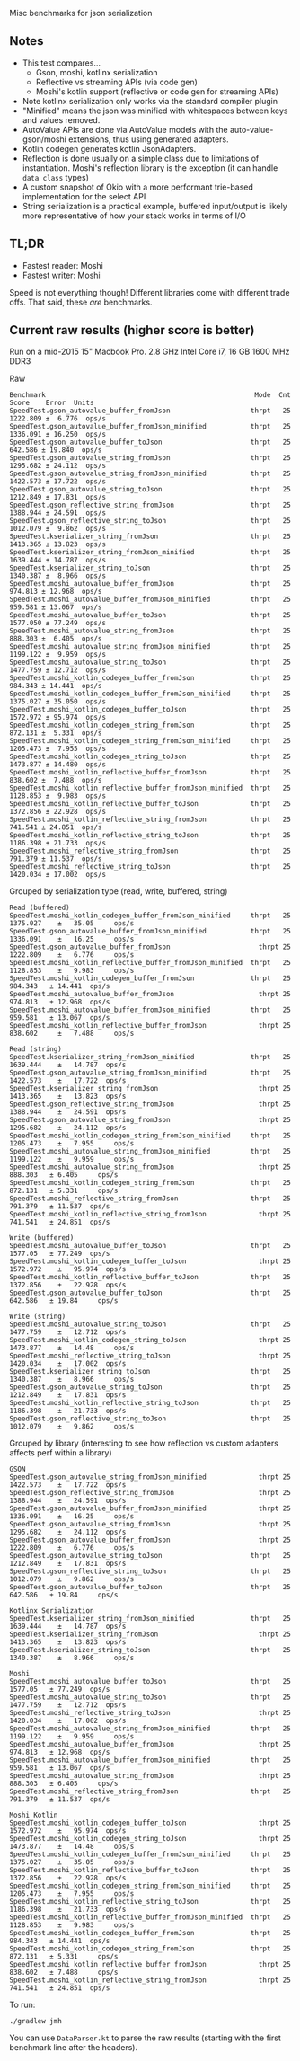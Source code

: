Misc benchmarks for json serialization

## Notes

- This test compares...
  - Gson, moshi, kotlinx serialization
  - Reflective vs streaming APIs (via code gen)
  - Moshi's kotlin support (reflective or code gen for streaming APIs)
- Note kotlinx serialization only works via the standard compiler plugin
- "Minified" means the json was minified with whitespaces between keys and values removed.
- AutoValue APIs are done via AutoValue models with the auto-value-gson/moshi extensions, thus using generated adapters.
- Kotlin codegen generates kotlin JsonAdapters.
- Reflection is done usually on a simple class due to limitations of instantiation. Moshi's reflection library is the exception (it can handle `data class` types)
- A custom snapshot of Okio with a more performant trie-based implementation for the select API
- String serialization is a practical example, buffered input/output is likely more representative of how your stack works in terms of I/O

## TL;DR

* Fastest reader: Moshi
* Fastest writer: Moshi

Speed is not everything though! Different libraries come with different trade offs. That said, these *are* benchmarks.

## Current raw results (higher score is better)

Run on a mid-2015 15" Macbook Pro. 2.8 GHz Intel Core i7, 16 GB 1600 MHz DDR3

Raw

```
Benchmark                                                    Mode  Cnt     Score    Error  Units
SpeedTest.gson_autovalue_buffer_fromJson                    thrpt   25  1222.809 ±  6.776  ops/s
SpeedTest.gson_autovalue_buffer_fromJson_minified           thrpt   25  1336.091 ± 16.250  ops/s
SpeedTest.gson_autovalue_buffer_toJson                      thrpt   25   642.586 ± 19.840  ops/s
SpeedTest.gson_autovalue_string_fromJson                    thrpt   25  1295.682 ± 24.112  ops/s
SpeedTest.gson_autovalue_string_fromJson_minified           thrpt   25  1422.573 ± 17.722  ops/s
SpeedTest.gson_autovalue_string_toJson                      thrpt   25  1212.849 ± 17.831  ops/s
SpeedTest.gson_reflective_string_fromJson                   thrpt   25  1388.944 ± 24.591  ops/s
SpeedTest.gson_reflective_string_toJson                     thrpt   25  1012.079 ±  9.862  ops/s
SpeedTest.kserializer_string_fromJson                       thrpt   25  1413.365 ± 13.823  ops/s
SpeedTest.kserializer_string_fromJson_minified              thrpt   25  1639.444 ± 14.787  ops/s
SpeedTest.kserializer_string_toJson                         thrpt   25  1340.387 ±  8.966  ops/s
SpeedTest.moshi_autovalue_buffer_fromJson                   thrpt   25   974.813 ± 12.968  ops/s
SpeedTest.moshi_autovalue_buffer_fromJson_minified          thrpt   25   959.581 ± 13.067  ops/s
SpeedTest.moshi_autovalue_buffer_toJson                     thrpt   25  1577.050 ± 77.249  ops/s
SpeedTest.moshi_autovalue_string_fromJson                   thrpt   25   888.303 ±  6.405  ops/s
SpeedTest.moshi_autovalue_string_fromJson_minified          thrpt   25  1199.122 ±  9.959  ops/s
SpeedTest.moshi_autovalue_string_toJson                     thrpt   25  1477.759 ± 12.712  ops/s
SpeedTest.moshi_kotlin_codegen_buffer_fromJson              thrpt   25   984.343 ± 14.441  ops/s
SpeedTest.moshi_kotlin_codegen_buffer_fromJson_minified     thrpt   25  1375.027 ± 35.050  ops/s
SpeedTest.moshi_kotlin_codegen_buffer_toJson                thrpt   25  1572.972 ± 95.974  ops/s
SpeedTest.moshi_kotlin_codegen_string_fromJson              thrpt   25   872.131 ±  5.331  ops/s
SpeedTest.moshi_kotlin_codegen_string_fromJson_minified     thrpt   25  1205.473 ±  7.955  ops/s
SpeedTest.moshi_kotlin_codegen_string_toJson                thrpt   25  1473.877 ± 14.480  ops/s
SpeedTest.moshi_kotlin_reflective_buffer_fromJson           thrpt   25   838.602 ±  7.488  ops/s
SpeedTest.moshi_kotlin_reflective_buffer_fromJson_minified  thrpt   25  1128.853 ±  9.983  ops/s
SpeedTest.moshi_kotlin_reflective_buffer_toJson             thrpt   25  1372.856 ± 22.928  ops/s
SpeedTest.moshi_kotlin_reflective_string_fromJson           thrpt   25   741.541 ± 24.851  ops/s
SpeedTest.moshi_kotlin_reflective_string_toJson             thrpt   25  1186.398 ± 21.733  ops/s
SpeedTest.moshi_reflective_string_fromJson                  thrpt   25   791.379 ± 11.537  ops/s
SpeedTest.moshi_reflective_string_toJson                    thrpt   25  1420.034 ± 17.002  ops/s
```

Grouped by serialization type (read, write, buffered, string)

```
Read (buffered)
SpeedTest.moshi_kotlin_codegen_buffer_fromJson_minified	    thrpt	25	1375.027	±	35.05	  ops/s
SpeedTest.gson_autovalue_buffer_fromJson_minified         	thrpt	25	1336.091	±	16.25	  ops/s
SpeedTest.gson_autovalue_buffer_fromJson	                  thrpt	25	1222.809	±	6.776	  ops/s
SpeedTest.moshi_kotlin_reflective_buffer_fromJson_minified	thrpt	25	1128.853	±	9.983	  ops/s
SpeedTest.moshi_kotlin_codegen_buffer_fromJson	            thrpt	25	984.343	  ±	14.441	ops/s
SpeedTest.moshi_autovalue_buffer_fromJson	                  thrpt	25  974.813	  ±	12.968	ops/s
SpeedTest.moshi_autovalue_buffer_fromJson_minified	        thrpt	25	959.581	  ±	13.067	ops/s
SpeedTest.moshi_kotlin_reflective_buffer_fromJson	          thrpt	25	838.602 	±	7.488	  ops/s

Read (string)
SpeedTest.kserializer_string_fromJson_minified	            thrpt	25	1639.444	±	14.787	ops/s
SpeedTest.gson_autovalue_string_fromJson_minified         	thrpt	25	1422.573	±	17.722	ops/s
SpeedTest.kserializer_string_fromJson	                      thrpt	25	1413.365	±	13.823	ops/s
SpeedTest.gson_reflective_string_fromJson	                  thrpt	25	1388.944	±	24.591	ops/s
SpeedTest.gson_autovalue_string_fromJson	                  thrpt	25	1295.682	±	24.112	ops/s
SpeedTest.moshi_kotlin_codegen_string_fromJson_minified	    thrpt	25	1205.473	±	7.955	  ops/s
SpeedTest.moshi_autovalue_string_fromJson_minified	        thrpt	25	1199.122	±	9.959	  ops/s
SpeedTest.moshi_autovalue_string_fromJson	                  thrpt	25	888.303	  ±	6.405	  ops/s
SpeedTest.moshi_kotlin_codegen_string_fromJson	            thrpt	25	872.131	  ±	5.331	  ops/s
SpeedTest.moshi_reflective_string_fromJson	                thrpt	25	791.379	  ±	11.537	ops/s
SpeedTest.moshi_kotlin_reflective_string_fromJson	          thrpt	25	741.541	  ±	24.851	ops/s

Write (buffered)
SpeedTest.moshi_autovalue_buffer_toJson	                    thrpt	25	1577.05	  ±	77.249	ops/s
SpeedTest.moshi_kotlin_codegen_buffer_toJson	              thrpt	25	1572.972	±	95.974	ops/s
SpeedTest.moshi_kotlin_reflective_buffer_toJson	            thrpt	25	1372.856	±	22.928	ops/s
SpeedTest.gson_autovalue_buffer_toJson	                    thrpt	25	642.586	  ±	19.84	  ops/s

Write (string)
SpeedTest.moshi_autovalue_string_toJson	                    thrpt	25	1477.759	±	12.712	ops/s
SpeedTest.moshi_kotlin_codegen_string_toJson	              thrpt	25	1473.877	±	14.48	  ops/s
SpeedTest.moshi_reflective_string_toJson	                  thrpt	25	1420.034	±	17.002	ops/s
SpeedTest.kserializer_string_toJson	                        thrpt	25	1340.387	±	8.966	  ops/s
SpeedTest.gson_autovalue_string_toJson	                    thrpt	25	1212.849	±	17.831	ops/s
SpeedTest.moshi_kotlin_reflective_string_toJson	            thrpt	25	1186.398	±	21.733	ops/s
SpeedTest.gson_reflective_string_toJson	                    thrpt	25	1012.079	±	9.862	  ops/s
```

Grouped by library (interesting to see how reflection vs custom adapters affects perf within a library)

```
GSON
SpeedTest.gson_autovalue_string_fromJson_minified	          thrpt	25	1422.573	±	17.722	ops/s
SpeedTest.gson_reflective_string_fromJson	                  thrpt	25	1388.944	±	24.591	ops/s
SpeedTest.gson_autovalue_buffer_fromJson_minified	          thrpt	25	1336.091	±	16.25	  ops/s
SpeedTest.gson_autovalue_string_fromJson	                  thrpt	25	1295.682	±	24.112	ops/s
SpeedTest.gson_autovalue_buffer_fromJson	                  thrpt	25	1222.809	±	6.776	  ops/s
SpeedTest.gson_autovalue_string_toJson	                    thrpt	25	1212.849	±	17.831	ops/s
SpeedTest.gson_reflective_string_toJson	                    thrpt	25	1012.079	±	9.862	  ops/s
SpeedTest.gson_autovalue_buffer_toJson	                    thrpt	25	642.586	  ±	19.84	  ops/s

Kotlinx Serialization
SpeedTest.kserializer_string_fromJson_minified	            thrpt	25	1639.444	±	14.787	ops/s
SpeedTest.kserializer_string_fromJson	                      thrpt	25	1413.365	±	13.823	ops/s
SpeedTest.kserializer_string_toJson	                        thrpt	25	1340.387	±	8.966	  ops/s

Moshi
SpeedTest.moshi_autovalue_buffer_toJson	                    thrpt	25	1577.05	  ±	77.249	ops/s
SpeedTest.moshi_autovalue_string_toJson	                    thrpt	25	1477.759	±	12.712	ops/s
SpeedTest.moshi_reflective_string_toJson	                  thrpt	25	1420.034	±	17.002	ops/s
SpeedTest.moshi_autovalue_string_fromJson_minified	        thrpt	25	1199.122	±	9.959	  ops/s
SpeedTest.moshi_autovalue_buffer_fromJson	                  thrpt	25	974.813	  ±	12.968	ops/s
SpeedTest.moshi_autovalue_buffer_fromJson_minified	        thrpt	25	959.581	  ±	13.067	ops/s
SpeedTest.moshi_autovalue_string_fromJson	                  thrpt	25	888.303	  ±	6.405	  ops/s
SpeedTest.moshi_reflective_string_fromJson	                thrpt	25	791.379	  ±	11.537	ops/s

Moshi Kotlin
SpeedTest.moshi_kotlin_codegen_buffer_toJson	              thrpt	25	1572.972	±	95.974	ops/s
SpeedTest.moshi_kotlin_codegen_string_toJson	              thrpt	25	1473.877	±	14.48	  ops/s
SpeedTest.moshi_kotlin_codegen_buffer_fromJson_minified	    thrpt	25	1375.027	±	35.05	  ops/s
SpeedTest.moshi_kotlin_reflective_buffer_toJson	            thrpt	25	1372.856	±	22.928	ops/s
SpeedTest.moshi_kotlin_codegen_string_fromJson_minified	    thrpt	25	1205.473	±	7.955	  ops/s
SpeedTest.moshi_kotlin_reflective_string_toJson	            thrpt	25	1186.398	±	21.733	ops/s
SpeedTest.moshi_kotlin_reflective_buffer_fromJson_minified	thrpt	25	1128.853	±	9.983	  ops/s
SpeedTest.moshi_kotlin_codegen_buffer_fromJson	            thrpt	25	984.343	  ±	14.441	ops/s
SpeedTest.moshi_kotlin_codegen_string_fromJson	            thrpt	25	872.131	  ±	5.331	  ops/s
SpeedTest.moshi_kotlin_reflective_buffer_fromJson	          thrpt	25	838.602	  ±	7.488	  ops/s
SpeedTest.moshi_kotlin_reflective_string_fromJson	          thrpt	25	741.541	  ±	24.851	ops/s
```

To run:

`./gradlew jmh`

You can use `DataParser.kt` to parse the raw results (starting with the first benchmark line after the headers).
